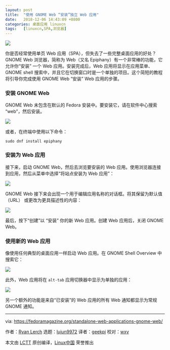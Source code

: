 ```yaml
---
layout: post
title:	"使用 GNOME Web “安装”独立 Web 应用"
date:	2018-12-06 14:43:09 +0800 
categories:	桌面应用 linuxcn 
tags:	[linuxcn,SPA,浏览器]
---
```



![](/Asserts/Images//attachment/album/201812/06/144313ruvekekh3fv6lku3.jpg)


你是否经常使用单页 Web 应用（SPA），但失去了一些完整桌面应用的好处？ GNOME Web 浏览器，简称为 Web（又名 Epiphany）有一个非常棒的功能，它允许你“安装” 一个 Web 应用。安装完成后，Web 应用将显示在应用菜单、GNOME shell 搜索中，并且它在切换窗口时是一个单独的项目。这个简短的教程将引导你完成使用 GNOME Web “安装” Web 应用的步骤。


### 安装 GNOME Web


GNOME Web 未包含在默认的 Fedora 安装中。要安装它，请在软件中心搜索 “web”，然后安装。


![](/Asserts/Images//attachment/album/201812/06/144315pgdorhudijaagijg.png)


或者，在终端中使用以下命令：



```
sudo dnf install epiphany
```

### 安装为 Web 应用


接下来，启动 GNOME Web，然后去浏览要安装的 Web 应用。使用浏览器连接到应用，然后从菜单中选择“将站点安装为 Web 应用”：


![](/Asserts/Images//attachment/album/201812/06/144316a20evkveax6tyyto.png)


GNOME Web 接下来会出现一个用于编辑应用名称的对话框。将其保留为默认值 （URL） 或更改为更具描述性的内容：


![](/Asserts/Images//attachment/album/201812/06/144317dxw00zkz866dldkr.png)


最后，按下“创建”以 “安装” 你的新 Web 应用。创建 Web 应用后，关闭 GNOME Web。


### 使用新的 Web 应用


像使用任何典型的桌面应用一样启动 Web 应用。在 GNOME Shell Overview 中搜索它：


![](/Asserts/Images//attachment/album/201812/06/144318pfjmkaa09sh5ssas.jpg)


此外，Web 应用将在 `alt-tab` 应用切换器中显示为单独的应用：


![](/Asserts/Images//attachment/album/201812/06/144321vhm050i38ghitzfk.jpg)


另一个额外的功能是来自“已安装”的 Web 应用的所有 Web 通知都显示为常规 GNOME 通知。




---


via: <https://fedoramagazine.org/standalone-web-applications-gnome-web/>


作者：[Ryan Lerch](https://fedoramagazine.org/introducing-flatpak/) 选题：[lujun9972](https://github.com/lujun9972) 译者：[geekpi](https://github.com/geekpi) 校对：[wxy](https://github.com/wxy)


本文由 [LCTT](https://github.com/LCTT/TranslateProject) 原创编译，[Linux中国](https://linux.cn/) 荣誉推出
